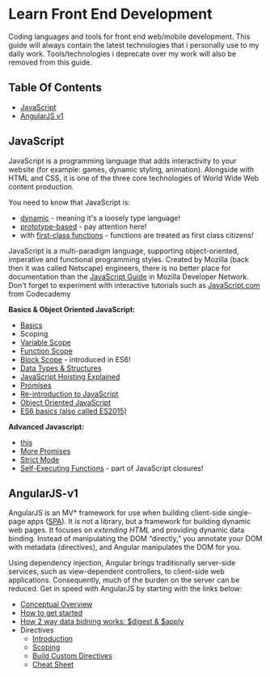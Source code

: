 # Learn Front End Development
Coding languages and tools for front end web/mobile development.
This guide will always contain the latest technologies that i personally use to my daily work.
Tools/technologies i deprecate over my work will also be removed from this guide.

## Table Of Contents

* [JavaScript](#javascript)
* [AngularJS v1](#angularjs-v1)

## JavaScript
JavaScript is a programming language that adds interactivity to your website (for example: games, dynamic styling, animation). Alongside with HTML and CSS, it is one of the three core technologies of World Wide Web content production. 

You need to know that JavaScript is:

* [dynamic](https://en.wikipedia.org/wiki/Dynamic_programming_language) - meaning it's a loosely type language!
* [prototype-based](https://en.wikipedia.org/wiki/Prototype-based_programming) - pay attention here!
* with [first-class functions](https://en.wikipedia.org/wiki/First-class_function) - functions are treated as first class citizens!

JavaScript is a multi-paradigm language, supporting object-oriented, imperative and functional programming styles.
Created by Mozilla (back then it was called Netscape) engineers, there is no better place for documentation than the [JavaScript Guide](https://developer.mozilla.org/en-US/docs/Web/JavaScript/Guide) in Mozilla Developer Network. Don't forget to experiment with interactive tutorials such as [JavaScript.com](https://www.javascript.com/) from Codecademy

**Basics & Object Oriented JavaScript:**
* [Basics](https://developer.mozilla.org/en-US/Learn/Getting_started_with_the_web/JavaScript_basics)
* Scoping
 * [Variable Scope](https://developer.mozilla.org/en-US/docs/Web/JavaScript/Guide/Grammar_and_types#Variable_scope)
 * [Function Scope](https://developer.mozilla.org/en-US/docs/Web/JavaScript/Guide/Functions#Function_scope)
 * [Block Scope](https://developer.mozilla.org/en-US/docs/Web/JavaScript/Reference/Statements/let) - introduced in ES6!
* [Data Types & Structures](https://developer.mozilla.org/en-US/docs/Web/JavaScript/Data_structures)
* [JavaScript Hoisting Explained](http://code.tutsplus.com/tutorials/javascript-hoisting-explained--net-15092)
* [Promises](https://www.promisejs.org/)
* [Re-introduction to JavaScript](https://developer.mozilla.org/en-US/docs/Web/JavaScript/A_re-introduction_to_JavaScript)
* [Object Oriented JavaScript](https://developer.mozilla.org/en-US/docs/Web/JavaScript/Introduction_to_Object-Oriented_JavaScript)
* [ES6 basics (also called ES2015)](https://www.martin-brennan.com/es6-basics/)

**Advanced Javascript:**
* [this](https://developer.mozilla.org/en-US/docs/Web/JavaScript/Reference/Operators/this)
* [More Promises](https://developer.mozilla.org/en-US/docs/Web/JavaScript/Reference/Global_Objects/Promise)
* [Strict Mode](https://developer.mozilla.org/en-US/docs/Web/JavaScript/Reference/Strict_mode)
* [Self-Executing Functions](http://markdalgleish.com/2011/03/self-executing-anonymous-functions/) - part of JavaScript closures!


## AngularJS-v1
AngularJS is an MV* framework for use when building client-side single-page apps ([SPA](https://en.wikipedia.org/wiki/Single-page_application)). It is not a library, but a framework for building dynamic web pages. It focuses on *extending HTML* and providing dynamic data binding. Instead of manipulating the DOM “directly,” you annotate your DOM with metadata (directives), and Angular manipulates the DOM for you.

Using dependency injection, Angular brings traditionally server-side services, such as view-dependent controllers, to client-side web applications. Consequently, much of the burden on the server can be reduced. Get in speed with AngularJS by starting with the links below:

* [Conceptual Overview](https://docs.angularjs.org/guide/concepts)
* [How to get started](http://www.ng-newsletter.com/posts/beginner2expert-how_to_start.html)
* [How 2 way data bidning works: $digest & $apply](https://www.sitepoint.com/understanding-angulars-apply-digest/)
* Directives
  * [Introduction](http://www.ng-newsletter.com/posts/beginner2expert-directives.html)
  * [Scoping](https://github.com/angular/angular.js/wiki/Understanding-Scopes)
  * [Build Custom Directives](http://www.ng-newsletter.com/posts/directives.html)
  * [Cheat Sheet](https://d2eip9sf3oo6c2.cloudfront.net/pdf/egghead-io-directive-definition-object-cheat-sheet.pdf?__s=n5ryciokbigwwwkvvwhc)
